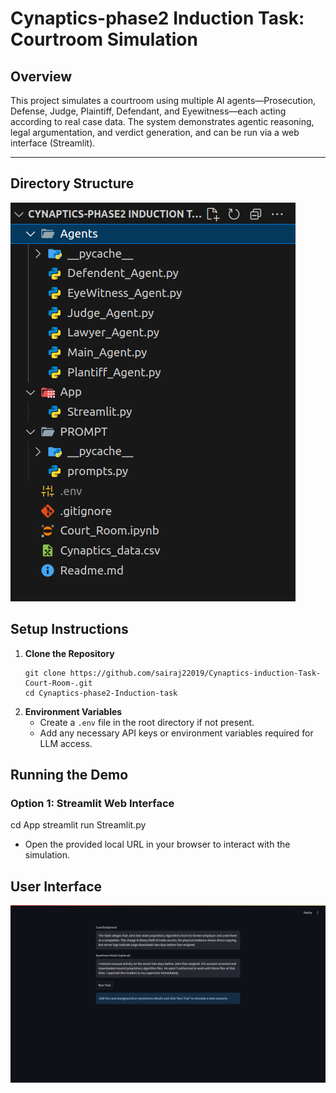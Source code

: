 # Cynaptics-phase2 Induction Task: Courtroom Simulation

## Overview

This project simulates a courtroom using multiple AI agents—Prosecution, Defense, Judge, Plaintiff, Defendant, and Eyewitness—each acting according to real case data. The system demonstrates agentic reasoning, legal argumentation, and verdict generation, and can be run via a web interface (Streamlit).

---

## Directory Structure
![Directory Structure](Directory_structure.png)





## Setup Instructions

1. **Clone the Repository**
    ```
    git clone https://github.com/sairaj22019/Cynaptics-induction-Task-Court-Room-.git
    cd Cynaptics-phase2-Induction-task
    ```
2. **Environment Variables**
    - Create a `.env` file in the root directory if not present.
    - Add any necessary API keys or environment variables required for LLM access.
  


## Running the Demo

### Option 1: Streamlit Web Interface

cd App
streamlit run Streamlit.py

- Open the provided local URL in your browser to interact with the simulation.

## User Interface
![UI](UI.png)
